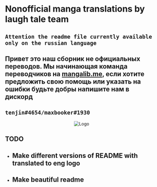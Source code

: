# Nonofficial manga translations by laugh tale team

## `Attention the readme file currently available only on the russian language`


## Привет это наш сборник не официальных переводов. Мы начинающая команда переводчиков на [mangalib.me](https://mangalib.me), если хотите предложить свою помощь или указать на ошибки будьте добры напишите нам в дискорд

## `tenjin#4654/maxbooker#1930`

<p align="center">
    <img
        alt="Logo"
        src="https://i.imgur.com/CylpXb0.jpeg"
    >
</p>

## TODO

* ## Make different versions of README with translated to eng logo

* ## Make beautiful readme

